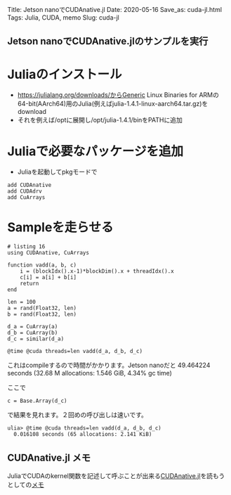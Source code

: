 Title: Jetson nanoでCUDAnative.jl
Date: 2020-05-16
Save_as: cuda-jl.html
Tags: Julia, CUDA, memo
Slug: cuda-jl

## Jetson nanoでCUDAnative.jlのサンプルを実行

# Juliaのインストール

* https://julialang.org/downloads/からGeneric Linux Binaries for ARMの64-bit(AArch64)用のJulia(例えばjulia-1.4.1-linux-aarch64.tar.gz)をdownload
* それを例えば/optに展開し/opt/julia-1.4.1/binをPATHに追加

# Juliaで必要なパッケージを追加

* Juliaを起動してpkgモードで
```
add CUDAnative
add CUDAdrv
add CuArrays
```

# Sampleを走らせる
```
# listing 16
using CUDAnative, CuArrays

function vadd(a, b, c)
    i = (blockIdx().x-1)*blockDim().x + threadIdx().x
    c[i] = a[i] + b[i]
    return
end

len = 100
a = rand(Float32, len)
b = rand(Float32, len)

d_a = CuArray(a)
d_b = CuArray(b)
d_c = similar(d_a)

@time @cuda threads=len vadd(d_a, d_b, d_c)
```
これはcompileするので時間がかかります。Jetson nanoだと
  49.464224 seconds (32.68 M allocations: 1.546 GiB, 4.34% gc time)

ここで
```
c = Base.Array(d_c)
```
で結果を見れます。２回めの呼び出しは速いです。

```
ulia> @time @cuda threads=len vadd(d_a, d_b, d_c)
  0.016108 seconds (65 allocations: 2.141 KiB)
```

## CUDAnative.jl メモ

JuliaでCUDAのkernel関数を記述して呼ぶことが出来る[CUDAnative.jl](https://github.com/JuliaGPU/CUDAapi.jl.git)を読もうとしての[メモ]({filename}/images/cudanative-note.pdf)
